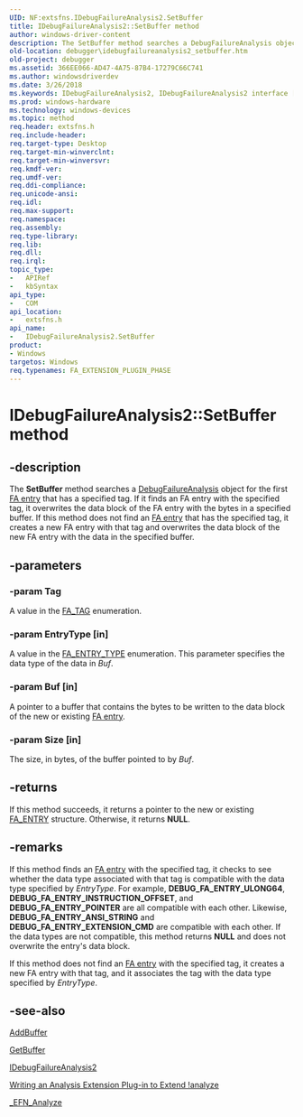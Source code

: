 ```yaml
---
UID: NF:extsfns.IDebugFailureAnalysis2.SetBuffer
title: IDebugFailureAnalysis2::SetBuffer method
author: windows-driver-content
description: The SetBuffer method searches a DebugFailureAnalysis object for the first FA entry that has a specified tag. If it finds an FA entry with the specified tag, it overwrites the data block of the FA entry with the bytes in a specified buffer.
old-location: debugger\idebugfailureanalysis2_setbuffer.htm
old-project: debugger
ms.assetid: 366EE066-AD47-4A75-87B4-17279C66C741
ms.author: windowsdriverdev
ms.date: 3/26/2018
ms.keywords: IDebugFailureAnalysis2, IDebugFailureAnalysis2 interface [Windows Debugging], SetBuffer method, IDebugFailureAnalysis2::SetBuffer, SetBuffer method [Windows Debugging], SetBuffer method [Windows Debugging], IDebugFailureAnalysis2 interface, SetBuffer,IDebugFailureAnalysis2.SetBuffer, debugger.idebugfailureanalysis2_setbuffer, extsfns/IDebugFailureAnalysis2::SetBuffer
ms.prod: windows-hardware
ms.technology: windows-devices
ms.topic: method
req.header: extsfns.h
req.include-header: 
req.target-type: Desktop
req.target-min-winverclnt: 
req.target-min-winversvr: 
req.kmdf-ver: 
req.umdf-ver: 
req.ddi-compliance: 
req.unicode-ansi: 
req.idl: 
req.max-support: 
req.namespace: 
req.assembly: 
req.type-library: 
req.lib: 
req.dll: 
req.irql: 
topic_type:
-	APIRef
-	kbSyntax
api_type:
-	COM
api_location:
-	extsfns.h
api_name:
-	IDebugFailureAnalysis2.SetBuffer
product:
- Windows
targetos: Windows
req.typenames: FA_EXTENSION_PLUGIN_PHASE
---
```


# IDebugFailureAnalysis2::SetBuffer method


## -description


The <b>SetBuffer</b> method searches a <a href="https://msdn.microsoft.com/0B44FCB9-D23F-4630-9F9A-FBAD46712B14">DebugFailureAnalysis</a> object for the first <a href="https://msdn.microsoft.com/759DE159-F2A8-4BB1-AAF5-B2B91C4F91B0">FA entry</a> that has a specified tag. If it finds an FA entry with the specified tag, it overwrites the data block of the FA entry with the bytes in a specified buffer. If this method does not find an <a href="https://msdn.microsoft.com/759DE159-F2A8-4BB1-AAF5-B2B91C4F91B0">FA entry</a> that has the specified tag, it creates a new FA entry with that tag and overwrites the data block of the new FA entry with the data in the specified buffer.


## -parameters




### -param Tag

A value in the <a href="https://docs.microsoft.com/en-us/windows-hardware/drivers/debugger/writing-an-analysis-extension-to-extend--analyze">FA_TAG</a> enumeration.


### -param EntryType [in]

A value in the <a href="https://docs.microsoft.com/en-us/windows-hardware/drivers/debugger/writing-an-analysis-extension-to-extend--analyze">FA_ENTRY_TYPE</a> enumeration. This parameter specifies the data type of the data in <i>Buf</i>.


### -param Buf [in]

A pointer to a buffer that contains the bytes to be written to the data block of the new or existing <a href="https://msdn.microsoft.com/759DE159-F2A8-4BB1-AAF5-B2B91C4F91B0">FA entry</a>.


### -param Size [in]

The size, in bytes, of the buffer pointed to by <i>Buf</i>.


## -returns



If this method succeeds, it returns a pointer to the new or existing <a href="https://msdn.microsoft.com/library/windows/hardware/jj991808">FA_ENTRY</a> structure. Otherwise, it returns <b>NULL</b>.




## -remarks



If this method finds an <a href="https://msdn.microsoft.com/759DE159-F2A8-4BB1-AAF5-B2B91C4F91B0">FA entry</a> with the specified tag, it checks to see whether the data type associated with that tag is compatible with the data type specified by <i>EntryType</i>. For example, <b>DEBUG_FA_ENTRY_ULONG64</b>, <b>DEBUG_FA_ENTRY_INSTRUCTION_OFFSET</b>, and <b>DEBUG_FA_ENTRY_POINTER</b> are all compatible with each other. Likewise, <b>DEBUG_FA_ENTRY_ANSI_STRING</b> and <b>DEBUG_FA_ENTRY_EXTENSION_CMD</b> are compatible with each other. If the data types are not compatible, this method returns <b>NULL</b> and does not overwrite the entry's data block.

If this method does not find an <a href="https://msdn.microsoft.com/759DE159-F2A8-4BB1-AAF5-B2B91C4F91B0">FA entry</a> with the specified tag, it creates a new FA entry with that tag, and it associates the tag with the data type specified by <i>EntryType</i>.




## -see-also




<a href="https://msdn.microsoft.com/library/windows/hardware/jj983406">AddBuffer</a>



<a href="https://msdn.microsoft.com/library/windows/hardware/jj983413">GetBuffer</a>



<a href="https://msdn.microsoft.com/library/windows/hardware/jj983405">IDebugFailureAnalysis2</a>



<a href="https://msdn.microsoft.com/7648F789-85D5-4247-90DD-2EAA43543483">Writing an Analysis Extension Plug-in to Extend !analyze</a>



<a href="https://msdn.microsoft.com/library/windows/hardware/jj983432">_EFN_Analyze</a>
 

 

